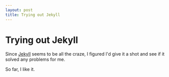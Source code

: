 ```yaml
---
layout: post
title: Trying out Jekyll
---
```


# Trying out Jekyll

Since [Jekyll](http://github.com/mojombo/jekyll) seems to be all the craze, I
figured I'd give it a shot and see if it solved any problems for me.

So far, I like it.  
